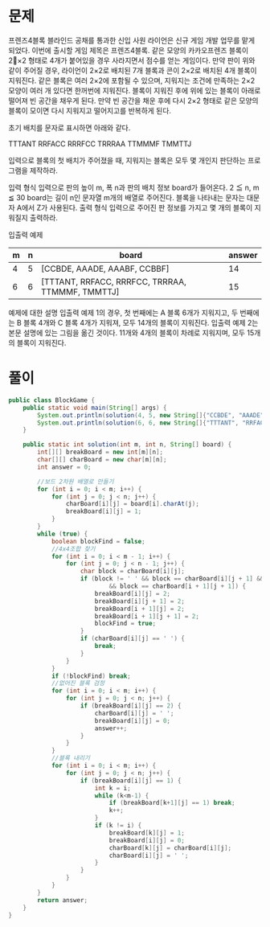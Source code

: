 # 문제

프렌즈4블록
블라인드 공채를 통과한 신입 사원 라이언은 신규 게임 개발 업무를 맡게 되었다. 이번에 출시할 게임 제목은 프렌즈4블록.
같은 모양의 카카오프렌즈 블록이 2×2 형태로 4개가 붙어있을 경우 사라지면서 점수를 얻는 게임이다.
만약 판이 위와 같이 주어질 경우, 라이언이 2×2로 배치된 7개 블록과 콘이 2×2로 배치된 4개 블록이 지워진다. 같은 블록은 여러 2×2에 포함될 수 있으며, 지워지는 조건에 만족하는 2×2 모양이 여러 개 있다면 한꺼번에 지워진다.
블록이 지워진 후에 위에 있는 블록이 아래로 떨어져 빈 공간을 채우게 된다.
만약 빈 공간을 채운 후에 다시 2×2 형태로 같은 모양의 블록이 모이면 다시 지워지고 떨어지고를 반복하게 된다.

초기 배치를 문자로 표시하면 아래와 같다.

TTTANT
RRFACC
RRRFCC
TRRRAA
TTMMMF
TMMTTJ

입력으로 블록의 첫 배치가 주어졌을 때, 지워지는 블록은 모두 몇 개인지 판단하는 프로그램을 제작하라.

입력 형식
입력으로 판의 높이 m, 폭 n과 판의 배치 정보 board가 들어온다.
2 ≦ n, m ≦ 30
board는 길이 n인 문자열 m개의 배열로 주어진다. 블록을 나타내는 문자는 대문자 A에서 Z가 사용된다.
출력 형식
입력으로 주어진 판 정보를 가지고 몇 개의 블록이 지워질지 출력하라.

입출력 예제

|m|n|board|answer|
|--|--|---|------|
|4|5|[CCBDE, AAADE, AAABF, CCBBF]|14|
|6|6|[TTTANT, RRFACC, RRRFCC, TRRRAA, TTMMMF, TMMTTJ]|15|

예제에 대한 설명
입출력 예제 1의 경우, 첫 번째에는 A 블록 6개가 지워지고, 두 번째에는 B 블록 4개와 C 블록 4개가 지워져, 모두 14개의 블록이 지워진다.
입출력 예제 2는 본문 설명에 있는 그림을 옮긴 것이다. 11개와 4개의 블록이 차례로 지워지며, 모두 15개의 블록이 지워진다.

# 풀이

```java
public class BlockGame {
	public static void main(String[] args) {
		System.out.println(solution(4, 5, new String[]{"CCBDE", "AAADE", "AAABF", "CCBBF"}));
		System.out.println(solution(6, 6, new String[]{"TTTANT", "RRFACC", "RRRFCC", "TRRRAA", "TTMMMF", "TMMTTJ"}));
	}

	public static int solution(int m, int n, String[] board) {
		int[][] breakBoard = new int[m][n];
		char[][] charBoard = new char[m][n];
		int answer = 0;

		//보드 2차원 배열로 만들기
		for (int i = 0; i < m; i++) {
			for (int j = 0; j < n; j++) {
				charBoard[i][j] = board[i].charAt(j);
				breakBoard[i][j] = 1;
			}
		}
		while (true) {
			boolean blockFind = false;
			//4x4조합 찾기
			for (int i = 0; i < m - 1; i++) {
				for (int j = 0; j < n - 1; j++) {
					char block = charBoard[i][j];
					if (block != ' ' && block == charBoard[i][j + 1] && block == charBoard[i + 1][j]
							&& block == charBoard[i + 1][j + 1]) {
						breakBoard[i][j] = 2;
						breakBoard[i][j + 1] = 2;
						breakBoard[i + 1][j] = 2;
						breakBoard[i + 1][j + 1] = 2;
						blockFind = true;
					}
					if (charBoard[i][j] == ' ') {
						break;
					}
				}
			}
			if (!blockFind) break;
			//없어진 블록 검정
			for (int i = 0; i < m; i++) {
				for (int j = 0; j < n; j++) {
					if (breakBoard[i][j] == 2) {
						charBoard[i][j] = ' ';
						breakBoard[i][j] = 0;
						answer++;
					}
				}
			}
			//블록 내리기
			for (int i = 0; i < m; i++) {
				for (int j = 0; j < n; j++) {
					if (breakBoard[i][j] == 1) {
						int k = i;
						while (k<m-1) {
							if (breakBoard[k+1][j] == 1) break;
							k++;
						}
						if (k != i) {
							breakBoard[k][j] = 1;
							breakBoard[i][j] = 0;
							charBoard[k][j] = charBoard[i][j];
							charBoard[i][j] = ' ';
						}
					}
				}
			}
		}
		return answer;
	}
}
```
